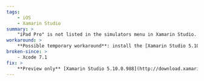 ```yaml
---
tags:
    - iOS
    - Xamarin Studio
summary: >
    "iPad Pro" is not listed in the simulators menu in Xamarin Studio.
workaround: >
    **Possible temporary workaround**: install the [Xamarin Studio 5.10.0.988 preview version](http://download.xamarin.com/xi-9.3-preview/XamarinStudio-5.10.0.988.dmg) from the [Xamarin.iOS 9.3 preview thread](http://forums.xamarin.com/discussion/54753/xamarin-ios-9-3-preview-2-for-tvos-9-0-and-watchos-2-0/p1). Keep in mind that this preview build has only been lightly tested. That said, it did allow successful building, deployment, and debugging on the "iPad Pro" simulator in brief informal tests using Xamarin.iOS 9.1.0.
broken-since: >
    - Xcode 7.1
fix: >
    **Preview only** [Xamarin Studio 5.10.0.988](http://download.xamarin.com/xi-9.3-preview/XamarinStudio-5.10.0.988.dmg) from the [Xamarin.iOS 9.3 preview thread](http://forums.xamarin.com/discussion/54753/xamarin-ios-9-3-preview-2-for-tvos-9-0-and-watchos-2-0/p1)
---
```

